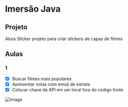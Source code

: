 # Imersão Java

## Projeto

Alura Sticker projeto para criar stickers de capas de filmes

## Aulas

### 1

- [x] Buscar filmes mais populares
- [x] Apresentar notas com emoji de estrela
- [x] Colocar chave da API em um local fora do código fonte

![image](https://user-images.githubusercontent.com/8989346/179619613-8c1706f5-5953-4789-8d4e-8f638a468ded.png)
